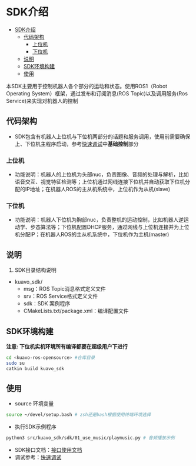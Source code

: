 # SDK介绍

- [SDK介绍](#sdk介绍)
  - [代码架构](#代码架构)
    - [上位机](#上位机)
    - [下位机](#下位机)
  - [说明](#说明)
  - [SDK环境构建](#sdk环境构建)
  - [使用](#使用)

本SDK主要用于控制机器人各个部分的运动和状态。使用ROS1（Robot Operating System）框架，通过发布和订阅消息(ROS Topic)以及调用服务(Ros Service)来实现对机器人的控制

## 代码架构
- SDK包含有机器人上位机与下位机两部分的话题和服务调用，使用前需要确保上、下位机主程序启动，参考[快速调试](../3调试教程/快速调试.md)中**基础控制**部分
### 上位机
- 功能说明：机器人的上位机为头部nuc，负责图像、音频的处理与解析，比如语音交互、视觉特征检测等；上位机通过网线连接下位机并自动获取下位机分配的IP地址；在机器人ROS的主从机系统中，上位机作为从机(slave)

### 下位机
- 功能说明：机器人下位机为胸部nuc，负责整机的运动控制，比如机器人逆运动学、步态算法等；下位机配置DHCP服务，通过网线与上位机连接并为上位机分配IP；在机器人ROS的主从机系统中，下位机作为主机(master)

## 说明

1. SDK目录结构说明
- kuavo_sdk/
  - msg：ROS Topic消息格式定义文件
  - srv：ROS Service格式定义文件
  - sdk：SDK 案例程序
  - CMakeLists.txt/package.xml：编译配置文件

## SDK环境构建

**注意: 下位机实机环境所有编译都要在超级用户下进行**

```sh
cd <kuavo-ros-opensource> #仓库目录
sudo su
catkin build kuavo_sdk
```

## 使用
- source 环境变量
```sh
source ~/devel/setup.bash # zsh还是bash根据使用终端环境选择
```
- 执行SDK示例程序
```sh
python3 src/kuavo_sdk/sdk/01_use_music/playmusic.py # 音频播放示例
```

- SDK接口文档：[接口使用文档](接口使用文档.md)
- 调试参考：[快速调试](../3调试教程/快速调试.md)
